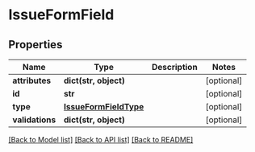 # IssueFormField

## Properties
Name | Type | Description | Notes
------------ | ------------- | ------------- | -------------
**attributes** | **dict(str, object)** |  | [optional] 
**id** | **str** |  | [optional] 
**type** | [**IssueFormFieldType**](IssueFormFieldType.md) |  | [optional] 
**validations** | **dict(str, object)** |  | [optional] 

[[Back to Model list]](../README.md#documentation-for-models) [[Back to API list]](../README.md#documentation-for-api-endpoints) [[Back to README]](../README.md)


